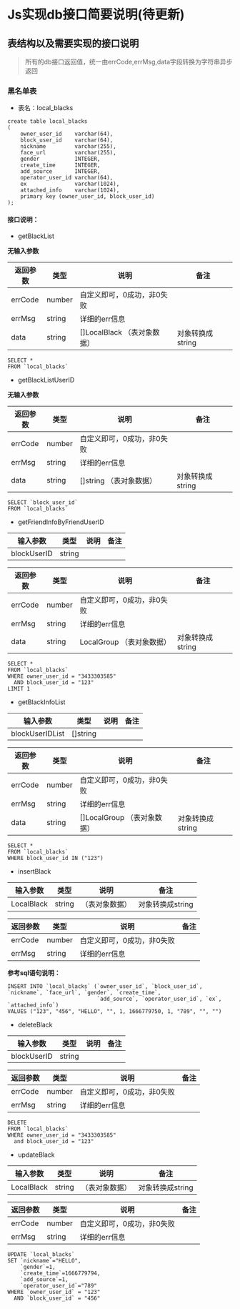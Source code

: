 # Js实现db接口简要说明(待更新)

## 表结构以及需要实现的接口说明

> 所有的db接口返回值，统一由errCode,errMsg,data字段转换为字符串异步返回

### 黑名单表

- 表名：local_blacks

```sqlite
create table local_blacks
(
    owner_user_id    varchar(64),
    block_user_id    varchar(64),
    nickname         varchar(255),
    face_url         varchar(255),
    gender           INTEGER,
    create_time      INTEGER,
    add_source       INTEGER,
    operator_user_id varchar(64),
    ex               varchar(1024),
    attached_info    varchar(1024),
    primary key (owner_user_id, block_user_id)
);
```

#### 接口说明：

- getBlackList

**无输入参数**

| 返回参数    | 类型     | 说明             | 备注  |
|---------|--------|----------------|-----|
| errCode | number | 自定义即可，0成功，非0失败 |     |
| errMsg  | string | 详细的err信息       |     |
| data    | string | []LocalBlack  （表对象数据） |对象转换成string|

```sqlite
SELECT *
FROM `local_blacks`
```

- getBlackListUserID

**无输入参数**

| 返回参数    | 类型     | 说明                | 备注  |
|---------|--------|-------------------|-----|
| errCode | number | 自定义即可，0成功，非0失败    |     |
| errMsg  | string | 详细的err信息          |     |
| data    | string | []string  （表对象数据） |对象转换成string|

```sqlite
SELECT `block_user_id`
FROM `local_blacks`
```

- getFriendInfoByFriendUserID

| 输入参数              | 类型     | 说明  | 备注  |
|-------------------|--------|-----|-----|
| blockUserID      | string |     |     |

| 返回参数    | 类型     | 说明             | 备注  |
|---------|--------|----------------|-----|
| errCode | number | 自定义即可，0成功，非0失败 |     |
| errMsg  | string | 详细的err信息       |     |
| data    | string | LocalGroup  （表对象数据） |对象转换成string|

```sqlite
SELECT *
FROM `local_blacks`
WHERE owner_user_id = "3433303585"
  AND block_user_id = "123"
LIMIT 1
```

- getBlackInfoList

| 输入参数              | 类型       | 说明  | 备注  |
|-------------------|----------|-----|-----|
| blockUserIDList      | []string |     |     |

| 返回参数    | 类型     | 说明                    | 备注  |
|---------|--------|-----------------------|-----|
| errCode | number | 自定义即可，0成功，非0失败        |     |
| errMsg  | string | 详细的err信息              |     |
| data    | string | []LocalGroup  （表对象数据） |对象转换成string|

```sqlite
SELECT *
FROM `local_blacks`
WHERE block_user_id IN ("123")
```

- insertBlack

| 输入参数     | 类型     | 说明 | 备注       |
| --------- |--------| ----- |----------|
|LocalBlack   | string | （表对象数据） |对象转换成string|

| 返回参数     | 类型            | 说明 | 备注  |
| --------- | ------------ | ----- |-----|
| errCode      | number   | 自定义即可，0成功，非0失败 |     |
| errMsg     | string     | 详细的err信息 |     |

**参考sql语句说明：**

```sqlite
INSERT INTO `local_blacks` (`owner_user_id`, `block_user_id`, `nickname`, `face_url`, `gender`, `create_time`,
                            `add_source`, `operator_user_id`, `ex`, `attached_info`)
VALUES ("123", "456", "HELLO", "", 1, 1666779750, 1, "789", "", "")
```

- deleteBlack

| 输入参数     | 类型     | 说明  | 备注  |
| --------- |--------|-----|-----|
|blockUserID| string |     |     |

| 返回参数     | 类型            | 说明 | 备注  |
| --------- | ------------ | ----- |-----|
| errCode      | number   | 自定义即可，0成功，非0失败 |     |
| errMsg     | string     | 详细的err信息 |     |

```sqlite
DELETE
FROM `local_blacks`
WHERE owner_user_id = "3433303585"
  and block_user_id = "123"
```

- updateBlack

| 输入参数     | 类型     | 说明 | 备注       |
| --------- |--------| ----- |----------|
|LocalBlack  | string |（表对象数据） |对象转换成string|

| 返回参数     | 类型            | 说明 | 备注  |
| --------- | ------------ | ----- |-----|
| errCode      | number   | 自定义即可，0成功，非0失败 |     |
| errMsg     | string     | 详细的err信息 |     |

```sqlite
UPDATE `local_blacks`
SET `nickname`="HELLO",
    `gender`=1,
    `create_time`=1666779794,
    `add_source`=1,
    `operator_user_id`="789"
WHERE `owner_user_id` = "123"
  AND `block_user_id` = "456"
```